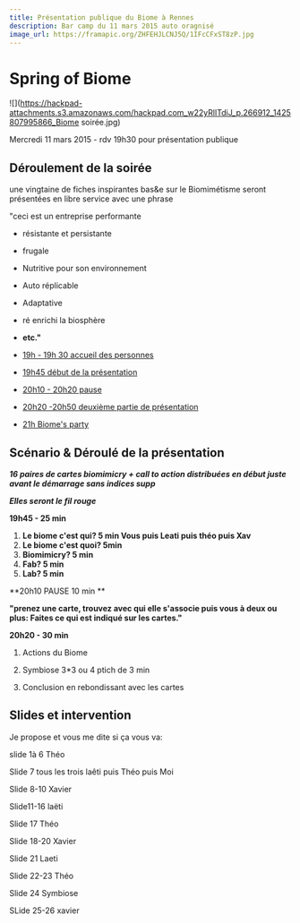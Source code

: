 ```yaml
---
title: Présentation publique du Biome à Rennes
description: Bar camp du 11 mars 2015 auto oragnisé
image_url: https://framapic.org/ZHFEHJLCNJ5Q/1IFcCFxST8zP.jpg
---
```


# Spring of Biome

![](https://hackpad-attachments.s3.amazonaws.com/hackpad.com_w22yRlITdiJ_p.266912_1425807995866_Biome soirée.jpg)

Mercredi 11 mars 2015 - rdv 19h30 pour présentation publique

## Déroulement de la soirée

une vingtaine de fiches inspirantes bas&e sur le Biomimétisme seront présentées en libre service avec une phrase

"ceci est un entreprise performante

*   résistante  et persistante
*   frugale
*   Nutritive pour son environnement 
*   Auto réplicable
*   Adaptative 
*   ré enrichi la biosphère
*   **etc."**

*   <u>19h - 19h 30 accueil des personnes</u>
*   <u>19h45 début de la présentation</u>
*   <u>20h10 - 20h20 pause</u>
*   <u>20h20 -20h50 deuxième partie de présentation</u>
*   <u>21h Biome's party</u>

## Scénario & Déroulé de la présentation

**_16 paires de cartes biomimicry + call to action distribuées  en début juste avant le démarrage sans indices supp_**

**_Elles seront le fil rouge_**

**19h45 - 25 min**

1.  **Le biome c'est qui? 5 min  Vous puis Leati puis théo puis Xav**
2.  **Le biome c'est quoi? 5min**
3.  **Biomimicry? 5 min**
4.  **Fab? 5 min**
5.  **Lab? 5 min**

**20h10 PAUSE 10 min **

**"prenez une carte, trouvez avec qui elle s'associe puis vous à deux ou plus: Faites ce qui est indiqué sur les cartes."**

**20h20 - 30 min**

1.  Actions du Biome

1.  Symbiose 3*3 ou 4 ptich de 3 min
2.  Conclusion en rebondissant avec les cartes

## Slides et intervention 

Je propose et vous me dite si ça vous va: 

slide 1à 6 Théo 

Slide 7 tous les trois laêti puis Théo puis Moi 

Slide 8-10 Xavier 

Slide11-16 laëti 

Slide 17 Théo 

Slide 18-20 Xavier 

Slide 21 Laeti 

Slide 22-23 Théo 

Slide 24 Symbiose 

SLide 25-26 xavier
